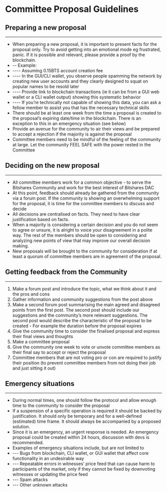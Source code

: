# Committee Proposal Guidelines

## Preparing a new proposal
-------------------
* When preparing a new proposal, it is important to present facts for the proposal only.  Try to avoid getting into an emotional mode eg frustrated, panic. If it is possible and relevant, please provide a proof by the blockchain. 
* -- Example:
* ---- Assuming 0.15BTS account creation fee
* ---- In the GUI/CLI wallet, you observe people spamming the network by creating  new user accounts and they clearly designed to squat on  popular names to be resold later
* ---- Provide link to blockchain transactions (ie it can be from a GUI web wallet or a CLI wallet output) showing this systematic behavior
* ---- If you’re technically not capable of showing this data, you can ask a fellow member to assist you that has the necessary technical skills
* There should be at least one week from the time a proposal is created to the proposal’s expiring date/time in the blockchain.  There is an exception to this in an emergency situation (see below)
* Provide an avenue for the community to air their views and be prepared to accept a rejection if the majority is against the proposal
* Committee members need to be mindful of the feeling of the community at large.  Let the community FEEL SAFE with the power rested in the Committee


## Deciding on the new proposal
-------------------
* All committee members work for a common objective - to serve the Bitshares Community and work for the best interest of Bitshares DAC
* At this point, feedback should already be gathered from the community via a forum post.  If the community is showing an overwhelming support for the proposal, it is time for the committee members to discuss and decide
* All decisions are centralised on facts.  They need to have clear justification based on  facts. 
* When a majority is considering a certain decision and you do not seem to agree or unsure, it is alright to voice your disagreement in a polite way.  The rest of the members should be open to considering and analyzing new points of view that may improve our overall decision making.
* New proposals will be brought to the community for consideration if at least a quorum of committee members are in agreement of the proposal. 


## Getting feedback from the Community
-------------------
1. Make a forum post and introduce the topic, what we think about it and the pros and cons
1. Gather information and community suggestions from the post above
1. Make a second forum post summarising the main agreed and disagreed points from the first post.  The second post should include our suggestions and the community’s more relevant suggestions.  The second post would describe the characteristic of the proposal to be created - For example the duration before the proposal expires
1. Give the community time to consider the finalised proposal and express their final views and thoughts  
1. Make a committee proposal 
1. Give the community one week to vote or unvote committee members as their final say to accept or reject the proposal
1. Committee members that are not voting pro or con are required to justify their position (to prevent committee members from not doing their job and just sitting it out)


## Emergency situations
-------------------
* During normal times, one should follow the protocol and allow enough time to the community to consider the proposal
* If a suspension of a specific operation is required it should be backed by justification.  It should only be temporary and for a well-defined (estimated) time frame.  It should  always be accompanied by a proposed solution.
* Since it is an emergency, an urgent response is needed.  An emergency proposal could be created within 24 hours, discussion with devs is recommended.
* Examples of emergency situations include, but are not limited to
* --- Bugs from  blockchain, CLI  wallet,  or GUI wallet that affect core functionality in an undesirable way
* --- Repeatable errors in witnesses’ price feed that can cause harm to participants of the market, only if they cannot be fixed by downvoting witnesses or updating the price feed
* --- Spam attacks
* --- Other unknown attacks
